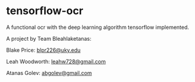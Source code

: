 # tensorflow-ocr
A functional ocr with the deep learning algorithm tensorflow implemented.


A project by Team Bleahlaketanas: 

Blake Price: blpr226@uky.edu

Leah Woodworth: leahw728@gmail.com

Atanas Golev: abgolev@gmail.com

